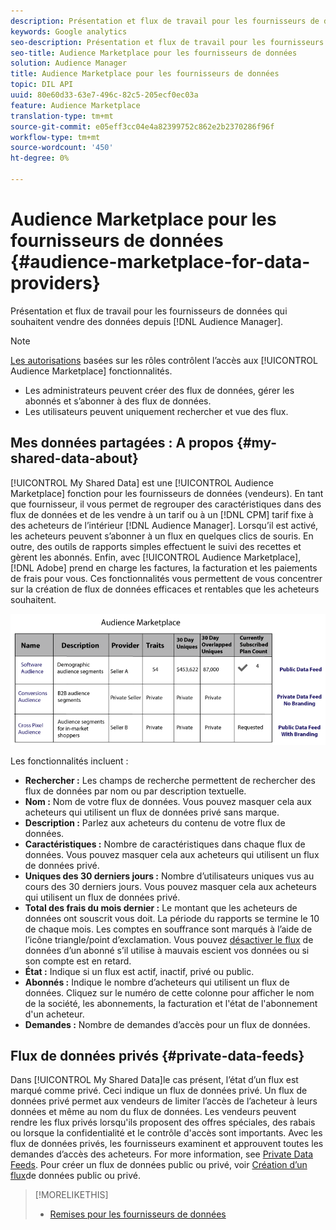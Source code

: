 ```yaml
---
description: Présentation et flux de travail pour les fournisseurs de données qui souhaitent vendre des données depuis l’Audience Manager.
keywords: Google analytics
seo-description: Présentation et flux de travail pour les fournisseurs de données qui souhaitent vendre des données depuis l’Audience Manager.
seo-title: Audience Marketplace pour les fournisseurs de données
solution: Audience Manager
title: Audience Marketplace pour les fournisseurs de données
topic: DIL API
uuid: 80e60d33-63e7-496c-82c5-205ecf0ec03a
feature: Audience Marketplace
translation-type: tm+mt
source-git-commit: e05eff3cc04e4a82399752c862e2b2370286f96f
workflow-type: tm+mt
source-wordcount: '450'
ht-degree: 0%

---
```



# Audience Marketplace pour les fournisseurs de données {#audience-marketplace-for-data-providers}

Présentation et flux de travail pour les fournisseurs de données qui souhaitent vendre des données depuis [!DNL Audience Manager].

<!-- c_marketplace_provider.xml -->

>[!NOTE]
>
>[Les autorisations](../../../reporting/reports-dashboard.md) basées sur les rôles contrôlent l’accès aux [!UICONTROL Audience Marketplace] fonctionnalités.
>
>* Les administrateurs peuvent créer des flux de données, gérer les abonnés et s’abonner à des flux de données.
>* Les utilisateurs peuvent uniquement rechercher et vue des flux.


## Mes données partagées : A propos {#my-shared-data-about}

[!UICONTROL My Shared Data] est une [!UICONTROL Audience Marketplace] fonction pour les fournisseurs de données (vendeurs). En tant que fournisseur, il vous permet de regrouper des caractéristiques dans des flux de données et de les vendre à un tarif ou à un [!DNL CPM] tarif fixe à des acheteurs de l’intérieur [!DNL Audience Manager]. Lorsqu’il est activé, les acheteurs peuvent s’abonner à un flux en quelques clics de souris. En outre, des outils de rapports simples effectuent le suivi des recettes et gèrent les abonnés. Enfin, avec [!UICONTROL Audience Marketplace], [!DNL Adobe] prend en charge les factures, la facturation et les paiements de frais pour vous. Ces fonctionnalités vous permettent de vous concentrer sur la création de flux de données efficaces et rentables que les acheteurs souhaitent.

![](assets/seller_marketplace.png)

<!-- c_myshared_data.xml -->

Les fonctionnalités incluent :

* **Rechercher :** Les champs de recherche permettent de rechercher des flux de données par nom ou par description textuelle.
* **Nom :** Nom de votre flux de données. Vous pouvez masquer cela aux acheteurs qui utilisent un flux de données privé sans marque.
* **Description :** Parlez aux acheteurs du contenu de votre flux de données.
* **Caractéristiques :** Nombre de caractéristiques dans chaque flux de données. Vous pouvez masquer cela aux acheteurs qui utilisent un flux de données privé.
* **Uniques des 30 derniers jours :** Nombre d’utilisateurs uniques vus au cours des 30 derniers jours. Vous pouvez masquer cela aux acheteurs qui utilisent un flux de données privé.
* **Total des frais du mois dernier :** Le montant que les acheteurs de données ont souscrit vous doit. La période du rapports se termine le 10 de chaque mois. Les comptes en souffrance sont marqués à l’aide de l’icône triangle/point d’exclamation. Vous pouvez [désactiver le flux](../../../features/audience-marketplace/marketplace-data-providers/marketplace-create-manage-feeds.md#deactivate-data-feed) de données d’un abonné s’il utilise à mauvais escient vos données ou si son compte est en retard.
* **État :**  Indique si un flux est actif, inactif, privé ou public.
* **Abonnés :** Indique le nombre d’acheteurs qui utilisent un flux de données. Cliquez sur le numéro de cette colonne pour afficher le nom de la société, les abonnements, la facturation et l&#39;état de l&#39;abonnement d&#39;un acheteur.
* **Demandes :** Nombre de demandes d’accès pour un flux de données.

## Flux de données privés {#private-data-feeds}

Dans [!UICONTROL My Shared Data]le cas présent, l’état d’un flux est marqué comme privé. Ceci indique un flux de données privé. Un flux de données privé permet aux vendeurs de limiter l’accès de l’acheteur à leurs données et même au nom du flux de données. Les vendeurs peuvent rendre les flux privés lorsqu&#39;ils proposent des offres spéciales, des rabais ou lorsque la confidentialité et le contrôle d&#39;accès sont importants. Avec les flux de données privés, les fournisseurs examinent et approuvent toutes les demandes d’accès des acheteurs. For more information, see [Private Data Feeds](../../../features/audience-marketplace/marketplace-private-feeds.md). Pour créer un flux de données public ou privé, voir [Création d’un flux](../../../features/audience-marketplace/marketplace-data-providers/marketplace-create-manage-feeds.md#create-public-private-data-feed)de données public ou privé.

>[!MORELIKETHIS]
>
>* [Remises pour les fournisseurs de données](../../../features/audience-marketplace/marketplace-data-providers/marketplace-create-manage-feeds.md#discounts)

